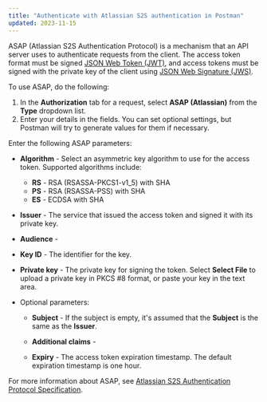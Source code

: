 ```yaml
---
title: "Authenticate with Atlassian S2S authentication in Postman"
updated: 2023-11-15
---
```


ASAP (Atlassian S2S Authentication Protocol) is a mechanism that an API server uses to authenticate requests from the client. <!-- TBD -->The access token format must be signed [JSON Web Token (JWT)](https://datatracker.ietf.org/doc/html/rfc7519), and access tokens must be signed with the private key of the client using [JSON Web Signature (JWS)](https://datatracker.ietf.org/doc/html/rfc7515).

<!-- With ASAP (Atlassian S2S Authentication Protocol), the client sends a request to the API, and the API server uses ASAP to authenticate the request. -->

To use ASAP, do the following:

1. In the __Authorization__ tab for a request, select __ASAP (Atlassian)__ from the __Type__ dropdown list.
1. Enter your details in the fields. You can set optional settings, but Postman will try to generate values for them if necessary.

Enter the following ASAP parameters:

* **Algorithm** - Select an asymmetric key algorithm to use for the access token. Supported algorithms include: <!-- header parameter -->

    * **RS** - RSA (RSASSA-PKCS1-v1_5) with SHA
    * **PS** - RSA (RSASSA-PSS) with SHA
    * **ES** - ECDSA with SHA

* **Issuer** - The service that issued the access token and signed it with its private key.

* **Audience** -

* **Key ID** - The identifier for the key.  <!-- header parameter -->

* **Private key** - The private key for signing the token. Select **Select File** to upload a private key in PKCS #8 format, or paste your key in the text area.

* Optional parameters:

    * **Subject** - If the subject is empty, it's assumed that the **Subject** is the same as the **Issuer**.

    * **Additional claims** -

    * **Expiry** - The access token expiration timestamp. The default expiration timestamp is one hour.

For more information about ASAP, see [Atlassian S2S Authentication Protocol Specification](https://s2sauth.bitbucket.io/spec/).
